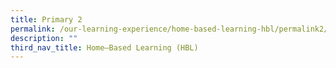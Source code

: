 ```yaml
---
title: Primary 2
permalink: /our-learning-experience/home-based-learning-hbl/permalink2/
description: ""
third_nav_title: Home–Based Learning (HBL)
---
```

